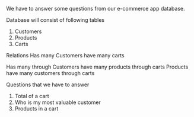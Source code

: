 We have to answer some questions from our e-commerce app database.

Database will consist of following tables
1. Customers
2. Products
3. Carts

Relations
  Has many
  Customers have many carts

  Has many through
  Customers have many products through carts
  Products have many customers through carts

Questions that we have to answer
1. Total of a cart
2. Who is my most valuable customer
3. Products in a cart
